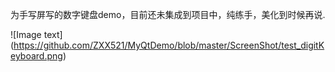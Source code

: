 为手写屏写的数字键盘demo，目前还未集成到项目中，纯练手，美化到时候再说.

![Image text] (https://github.com/ZXX521/MyQtDemo/blob/master/ScreenShot/test_digitKeyboard.png)

